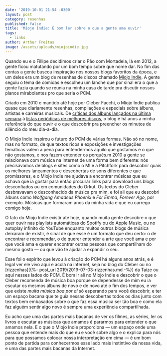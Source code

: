 ```yaml
---
date: '2019-10-01 21:54 -0300'
layout: post
category: resenhas
published: false
title: 'Miojo Indie: É bom ler sobre o que a gente ama ouvir'
tags:
  - links
author: Arthur Freitas
image: /assets/uploads/miojoindie.jpg
---
```

Quando eu e o Fillipe decidimos criar o Pão com Mortadela, lá em 2012, a gente ficou matutando por um bom tempo sobre que nome dar. No fim das contas a gente buscou inspiração nos nossos blogs favoritos da época, e um deles era um blog de resenhas de discos chamado [Miojo Indie](http://miojoindie.com.br/). A gente seguiu o tema de comidas e escolheu um lanche que por sinal era o que a gente fazia quando se reunia na minha casa de tarde pra discutir nossos planos mirabolantes pro que seria o PCM.

Criado em 2010 e mantido até hoje por Cleber Facchi, o Miojo Indie publica quase que diariamente resenhas, compilações e especiais sobre álbuns, artistas e carreiras musicais. De [críticas dos álbuns lançados na última semana](http://miojoindie.com.br/critica-desfaz-de-conta-lulina/) à [listas periódicas de melhores discos](http://miojoindie.com.br/30-discos-de-1999/), o blog é há anos a minha referência do que ouvir e o que descobrir pra preencher os minutos de silêncio do meu dia-a-dia.

O Miojo Indie inspirou o futuro do PCM de várias formas. Não só no nome, mas no formato, de que textos ricos e exposições e investigações temáticas valem a pena para entendermos aquilo que gostamos e o que não gostamos, e nos fazem entender os porquês.m 2010 a gente se relacionava com música na Internet de uma forma bem diferente: nós precisávamos de blogs e sites como o MI e a Pitchfork para descobrir quais os melhores lançamentos e descobertas de sons diferentes e que promissores, e o Miojo Indie me ajudava a encontrar músicas que eu achava que ia gostar para então procurar links para download uns blogs desconfiados ou em comunidades do Orkut. Os textos do Cleber desbravavam o desconhecido da música pra mim, e foi ali que eu descobri álbuns como _Wolfgang Amadeus Phoenix_ e _For Emma, Forever Ago_, por exemplo. Músicas que formaram anos da minha vida e que eu carrego comigo hoje.

O fato do Miojo Indie existir até hoje, quando muita gente descobre o que quer ouvir nas playlists automáticas do Spotify ou do Apple Music, ou no autoplay infinito do YouTube enquanto muitos outros blogs de música deixaram de existir, é sinal de que esse é um formato que deu certo: o de encontrar e recomendar, o de querer entender a arte que você ama e por que você ama e querer encontrar outras pessoas que compartilham do mesmo gosto — ou que vão te ajudar a expandir o seu.

Esse foi o espírito que levou à criação do PCM há alguns anos atrás, e é legal ver ele vivo aqui e acolá na internet, seja no blog do Cleber ou no [rizzenhas]({%- post_url 2019/2019-07-03-rizzenhas.md -%}) da Taize ou aqui nesses lados do PCM. É bom ir ali no Miojo Indie e descobrir o que o Cleber recomenda de música boa porque se dependesse de mim eu ia escutar os mesmos álbuns de novo e de novo até o fim dos tempos, e ver que existe _muita música boa por aí_ só esperando para você descobrir, e ter um espaço bacana que te guia nessas descobertas todos os dias junto com textos bem embasados sobre o que faz essa música ser tão boa e como ela faz alguém sentir algo novo é sempre uma experiência compartilhada.

Eu acho que uma das partes mais bacanas de ver os filmes, as séries, ler os livros e escutar as músicas que amamos é pararmos para entender o que amamos nela. E o que o Miojo Indie proporciona — um espaço onde uma pessoa que entende mais do que eu e você sobre algo e o explica para nós para que possamos colocar nossa interpretação em cima — é um bom ponto de partida para conhecermos esse lado mais instintivo da nossa vida, e uma das partes mais bacanas da Internet.